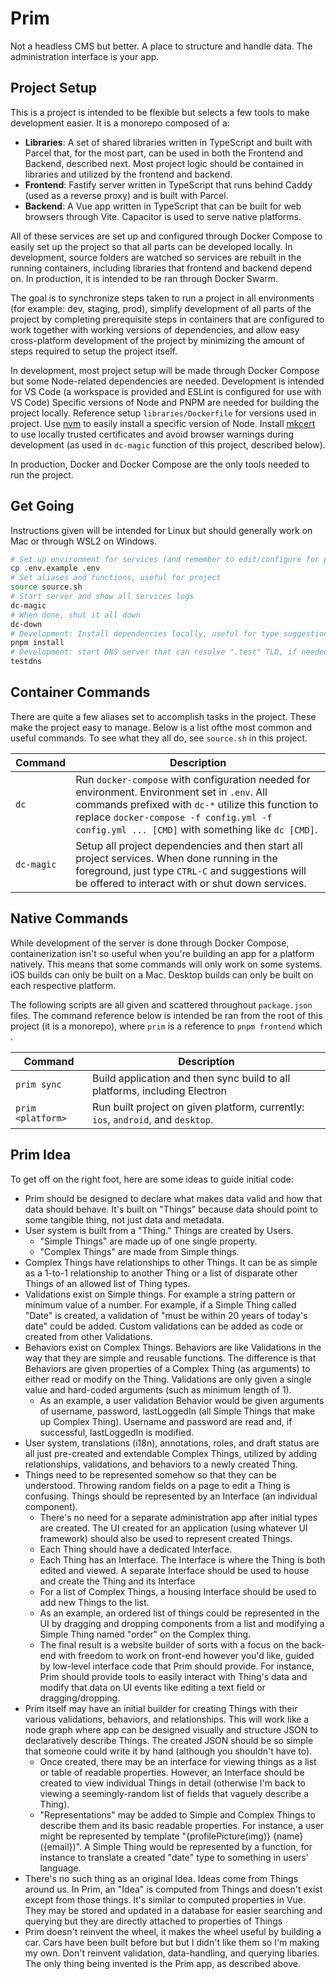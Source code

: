 # Prim

Not a headless CMS but better. A place to structure and handle data. The administration interface is your app.

## Project Setup

This is a project is intended to be flexible but selects a few tools to make development easier. It is a monorepo composed of a:

- **Libraries**: A set of shared libraries written in TypeScript and built with Parcel that, for the most part, can be used in both the Frontend and Backend, described next. Most project logic should be contained in libraries and utilized by the frontend and backend.
- **Frontend**: Fastify server written in TypeScript that runs behind Caddy (used as a reverse proxy) and is built with Parcel.
- **Backend**: A Vue app written in TypeScript that can be built for web browsers through Vite. Capacitor is used to serve native platforms.

All of these services are set up and configured through Docker Compose to easily set up the project so that all parts can be developed locally. In development, source folders are watched so services are rebuilt in the running containers, including libraries that frontend and backend depend on. In production, it is intended to be ran through Docker Swarm.

The goal is to synchronize steps taken to run a project in all environments (for example: dev, staging, prod), simplify development of all parts of the project by completing prerequisite steps in containers that are configured to work together with working versions of dependencies, and allow easy cross-platform development of the project by minimizing the amount of steps required to setup the project itself.

In development, most project setup will be made through Docker Compose but some Node-related dependencies are needed. Development is intended for VS Code (a workspace is provided and ESLint is configured for use with VS Code) Specific versions of Node and PNPM are needed for building the project locally. Reference setup `libraries/Dockerfile` for versions used in project. Use [nvm](https://github.com/nvm-sh/nvm) to easily install a specific version of Node. Install [mkcert](https://github.com/FiloSottile/mkcert) to use locally trusted certificates and avoid browser warnings during development (as used in `dc-magic` function of this project, described below).

In production, Docker and Docker Compose are the only tools needed to run the project.

## Get Going

Instructions given will be intended for Linux but should generally work on Mac or through WSL2 on Windows.

```bash
# Set up environment for services (and remember to edit/configure for project run)
cp .env.example .env
# Set aliases and functions, useful for project
source source.sh
# Start server and show all services logs
dc-magic
# When done, shut it all down
dc-down
# Development: Install dependencies locally, useful for type suggestions with editor
pnpm install
# Development: start DNS server that can resolve ".test" TLD, if needed
testdns
```

## Container Commands

There are quite a few aliases set to accomplish tasks in the project. These make the project easy to manage. Below is a list ofthe most common and useful commands. To see what they all do, see `source.sh` in this project.

Command | Description
--- | ---
`dc` | Run `docker-compose` with configuration needed for environment. Environment set in `.env`. All commands prefixed with `dc-*` utilize this function to replace `docker-compose -f config.yml -f config.yml ... [CMD]` with something like `dc [CMD]`.
`dc-magic` | Setup all project dependencies and then start all project services. When done running in the foreground, just type `CTRL-C` and suggestions will be offered to interact with or shut down services.

## Native Commands

While development of the server is done through Docker Compose, containerization isn't so useful when you're building an app for a platform natively. This means that some commands will only work on some systems. iOS builds can only be built on a Mac. Desktop builds can only be built on each respective platform.

The following scripts are all given and scattered throughout `package.json` files. The command reference below is intended be ran from the root of this project (it is a monorepo), where `prim` is a reference to `pnpm frontend` which .

Command | Description
--- | ---
`prim sync` | Build application and then sync build to all platforms, including Electron
`prim <platform>` | Run built project on given platform, currently: `ios`, `android`, and `desktop`.

## Prim Idea

To get off on the right foot, here are some ideas to guide initial code:

- Prim should be designed to declare what makes data valid and how that data should behave. It's built on "Things" because data should point to some tangible thing, not just data and metadata.
- User system is built from a "Thing." Things are created by Users.
  - "Simple Things" are made up of one single property.
  - "Complex Things" are made from Simple things.
- Complex Things have relationships to other Things. It can be as simple as a 1-to-1 relationship to another Thing or a list of disparate other Things of an allowed list of Thing types.
- Validations exist on Simple things. For example a string pattern or minimum value of a number. For example, if a Simple Thing called "Date" is created, a validation of "must be within 20 years of today's date" could be added. Custom validations can be added as code or created from other Validations.
- Behaviors exist on Complex Things. Behaviors are like Validations in the way that they are simple and reusable functions. The difference is that Behaviors are given properties of a Complex Thing (as arguments) to either read or modify on the Thing. Validations are only given a single value and hard-coded arguments (such as minimum length of 1).
  - As an example, a user validation Behavior would be given arguments of username, password, lastLoggedIn (all Simple Things that make up Complex Thing). Username and password are read and, if successful, lastLoggedIn is modified.
- User system, translations (i18n), annotations, roles, and draft status are all just pre-created and extendable Complex Things, utilized by adding relationships, validations, and behaviors to a newly created Thing.
- Things need to be represented somehow so that they can be understood. Throwing random fields on a page to edit a Thing is confusing. Things should be represented by an Interface (an individual component).
  - There's no need for a separate administration app after initial types are created. The UI created for an application (using whatever UI framework) should also be used to represent created Things.
  - Each Thing should have a dedicated Interface.
  - Each Thing has an Interface. The Interface is where the Thing is both edited and viewed. A separate Interface should be used to house and create the Thing and its Interface
  - For a list of Complex Things, a housing Interface should be used to add new Things to the list.
  - As an example, an ordered list of things could be represented in the UI by dragging and dropping components from a list and modifying a Simple Thing named "order" on the Complex thing.
  - The final result is a website builder of sorts with a focus on the back-end with freedom to work on front-end however you'd like, guided by low-level interface code that Prim should provide. For instance, Prim should provide tools to easily interact with Thing's data and modify that data on UI events like editing a text field or dragging/dropping.
- Prim itself may have an initial builder for creating Things with their various validations, behaviors, and relationships. This will work like a node graph where app can be designed visually and structure JSON to declaratively describe Things. The created JSON should be so simple that someone could write it by hand (although you shouldn't have to).
  - Once created, there may be an interface for viewing things as a list or table of readable properties. However, an Interface should be created to view individual Things in detail (otherwise I'm back to viewing a seemingly-random list of fields that vaguely describe a Thing).
  - "Representations" may be added to Simple and Complex Things to describe them and its basic readable properties. For instance, a user might be represented by template "{profilePicture(img)} {name} ({email})". A Simple Thing would be represented by a function, for instance to translate a created "date" type to something in users' language.
- There's no such thing as an original Idea. Ideas come from Things around us. In Prim, an "Idea" is computed from Things and doesn't exist except from those things. It's similar to computed properties in Vue. They may be stored and updated in a database for easier searching and querying but they are directly attached to properties of Things
- Prim doesn't reinvent the wheel, it makes the wheel useful by building a car. Cars have been built before but but I didn't like them so I'm making my own. Don't reinvent validation, data-handling, and querying libaries. The only thing being invented is the Prim app, as described above.
